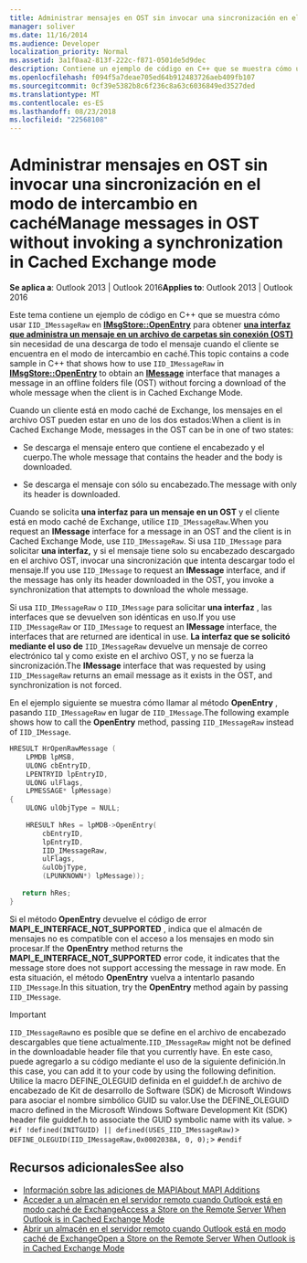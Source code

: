 ```yaml
---
title: Administrar mensajes en OST sin invocar una sincronización en el modo de intercambio en caché
manager: soliver
ms.date: 11/16/2014
ms.audience: Developer
localization_priority: Normal
ms.assetid: 3a1f0aa2-813f-222c-f871-0501de5d9dec
description: Contiene un ejemplo de código en C++ que se muestra cómo usar IID_IMessageRaw en IMsgStore::OpenEntry para obtener una interfaz que administra un mensaje en un archivo de carpetas sin conexión (OST) sin necesidad de una descarga de todo el mensaje cuando el cliente está en la caché de Exchange Modo.
ms.openlocfilehash: f094f5a7deae705ed64b912483726aeb409fb107
ms.sourcegitcommit: 0cf39e5382b8c6f236c8a63c6036849ed3527ded
ms.translationtype: MT
ms.contentlocale: es-ES
ms.lasthandoff: 08/23/2018
ms.locfileid: "22568108"
---
```

# <a name="manage-messages-in-ost-without-invoking-a-synchronization-in-cached-exchange-mode"></a><span data-ttu-id="9c4b9-103">Administrar mensajes en OST sin invocar una sincronización en el modo de intercambio en caché</span><span class="sxs-lookup"><span data-stu-id="9c4b9-103">Manage messages in OST without invoking a synchronization in Cached Exchange mode</span></span>

<span data-ttu-id="9c4b9-104">**Se aplica a**: Outlook 2013 | Outlook 2016</span><span class="sxs-lookup"><span data-stu-id="9c4b9-104">**Applies to**: Outlook 2013 | Outlook 2016</span></span> 
  
<span data-ttu-id="9c4b9-105">Este tema contiene un ejemplo de código en C++ que se muestra cómo usar `IID_IMessageRaw` en **[IMsgStore::OpenEntry](imsgstore-openentry.md)** para obtener **[una interfaz que administra un mensaje en un archivo de carpetas sin conexión (OST)](imessageimapiprop.md)** sin necesidad de una descarga de todo el mensaje cuando el cliente se encuentra en el modo de intercambio en caché.</span><span class="sxs-lookup"><span data-stu-id="9c4b9-105">This topic contains a code sample in C++ that shows how to use `IID_IMessageRaw` in **[IMsgStore::OpenEntry](imsgstore-openentry.md)** to obtain an **[IMessage](imessageimapiprop.md)** interface that manages a message in an offline folders file (OST) without forcing a download of the whole message when the client is in Cached Exchange Mode.</span></span> 
  
<span data-ttu-id="9c4b9-106">Cuando un cliente está en modo caché de Exchange, los mensajes en el archivo OST pueden estar en uno de los dos estados:</span><span class="sxs-lookup"><span data-stu-id="9c4b9-106">When a client is in Cached Exchange Mode, messages in the OST can be in one of two states:</span></span>
  
- <span data-ttu-id="9c4b9-107">Se descarga el mensaje entero que contiene el encabezado y el cuerpo.</span><span class="sxs-lookup"><span data-stu-id="9c4b9-107">The whole message that contains the header and the body is downloaded.</span></span>
    
- <span data-ttu-id="9c4b9-108">Se descarga el mensaje con sólo su encabezado.</span><span class="sxs-lookup"><span data-stu-id="9c4b9-108">The message with only its header is downloaded.</span></span>
    
<span data-ttu-id="9c4b9-109">Cuando se solicita **una interfaz para un mensaje en un OST** y el cliente está en modo caché de Exchange, utilice `IID_IMessageRaw`.</span><span class="sxs-lookup"><span data-stu-id="9c4b9-109">When you request an **IMessage** interface for a message in an OST and the client is in Cached Exchange Mode, use  `IID_IMessageRaw`.</span></span> <span data-ttu-id="9c4b9-110">Si usa `IID_IMessage` para solicitar **una interfaz,** y si el mensaje tiene solo su encabezado descargado en el archivo OST, invocar una sincronización que intenta descargar todo el mensaje.</span><span class="sxs-lookup"><span data-stu-id="9c4b9-110">If you use  `IID_IMessage` to request an **IMessage** interface, and if the message has only its header downloaded in the OST, you invoke a synchronization that attempts to download the whole message.</span></span> 
  
<span data-ttu-id="9c4b9-111">Si usa `IID_IMessageRaw` o `IID_IMessage` para solicitar **una interfaz** , las interfaces que se devuelven son idénticas en uso.</span><span class="sxs-lookup"><span data-stu-id="9c4b9-111">If you use  `IID_IMessageRaw` or  `IID_IMessage` to request an **IMessage** interface, the interfaces that are returned are identical in use.</span></span> <span data-ttu-id="9c4b9-112">**La interfaz que se solicitó mediante el uso de** `IID_IMessageRaw` devuelve un mensaje de correo electrónico tal y como existe en el archivo OST, y no se fuerza la sincronización.</span><span class="sxs-lookup"><span data-stu-id="9c4b9-112">The **IMessage** interface that was requested by using  `IID_IMessageRaw` returns an email message as it exists in the OST, and synchronization is not forced.</span></span> 
  
<span data-ttu-id="9c4b9-113">En el ejemplo siguiente se muestra cómo llamar al método **OpenEntry** , pasando `IID_IMessageRaw` en lugar de `IID_IMessage`.</span><span class="sxs-lookup"><span data-stu-id="9c4b9-113">The following example shows how to call the **OpenEntry** method, passing  `IID_IMessageRaw` instead of  `IID_IMessage`.</span></span>
  
```cpp
HRESULT HrOpenRawMessage ( 
    LPMDB lpMSB,  
    ULONG cbEntryID,  
    LPENTRYID lpEntryID,  
    ULONG ulFlags,  
    LPMESSAGE* lpMessage) 
{ 
    ULONG ulObjType = NULL; 
 
    HRESULT hRes = lpMDB->OpenEntry( 
        cbEntryID, 
        lpEntryID, 
        IID_IMessageRaw, 
        ulFlags, 
        &ulObjType, 
        (LPUNKNOWN*) lpMessage)); 
 
   return hRes; 
} 

```

<span data-ttu-id="9c4b9-114">Si el método **OpenEntry** devuelve el código de error **MAPI_E_INTERFACE_NOT_SUPPORTED** , indica que el almacén de mensajes no es compatible con el acceso a los mensajes en modo sin procesar.</span><span class="sxs-lookup"><span data-stu-id="9c4b9-114">If the **OpenEntry** method returns the **MAPI_E_INTERFACE_NOT_SUPPORTED** error code, it indicates that the message store does not support accessing the message in raw mode.</span></span> <span data-ttu-id="9c4b9-115">En esta situación, el método **OpenEntry** vuelva a intentarlo pasando `IID_IMessage`.</span><span class="sxs-lookup"><span data-stu-id="9c4b9-115">In this situation, try the **OpenEntry** method again by passing  `IID_IMessage`.</span></span>

> [!IMPORTANT]
>  <span data-ttu-id="9c4b9-116">`IID_IMessageRaw`no es posible que se define en el archivo de encabezado descargables que tiene actualmente.</span><span class="sxs-lookup"><span data-stu-id="9c4b9-116">`IID_IMessageRaw` might not be defined in the downloadable header file that you currently have.</span></span> <span data-ttu-id="9c4b9-117">En este caso, puede agregarlo a su código mediante el uso de la siguiente definición.</span><span class="sxs-lookup"><span data-stu-id="9c4b9-117">In this case, you can add it to your code by using the following definition.</span></span> <span data-ttu-id="9c4b9-118">Utilice la macro DEFINE_OLEGUID definida en el guiddef.h de archivo de encabezado de Kit de desarrollo de Software (SDK) de Microsoft Windows para asociar el nombre simbólico GUID su valor.</span><span class="sxs-lookup"><span data-stu-id="9c4b9-118">Use the DEFINE_OLEGUID macro defined in the Microsoft Windows Software Development Kit (SDK) header file guiddef.h to associate the GUID symbolic name with its value.</span></span> >  `#if !defined(INITGUID) || defined(USES_IID_IMessageRaw)`>  `DEFINE_OLEGUID(IID_IMessageRaw,0x0002038A, 0, 0);`>  `#endif`
  
## <a name="see-also"></a><span data-ttu-id="9c4b9-119">Recursos adicionales</span><span class="sxs-lookup"><span data-stu-id="9c4b9-119">See also</span></span>

- [<span data-ttu-id="9c4b9-120">Información sobre las adiciones de MAPI</span><span class="sxs-lookup"><span data-stu-id="9c4b9-120">About MAPI Additions</span></span>](about-mapi-additions.md) 
- [<span data-ttu-id="9c4b9-121">Acceder a un almacén en el servidor remoto cuando Outlook está en modo caché de Exchange</span><span class="sxs-lookup"><span data-stu-id="9c4b9-121">Access a Store on the Remote Server When Outlook is in Cached Exchange Mode</span></span>](how-to-access-store-on-remote-server-in-cached-exchange-mode.md)
- [<span data-ttu-id="9c4b9-122">Abrir un almacén en el servidor remoto cuando Outlook está en modo caché de Exchange</span><span class="sxs-lookup"><span data-stu-id="9c4b9-122">Open a Store on the Remote Server When Outlook is in Cached Exchange Mode</span></span>](how-to-open-store-on-remote-server-in-cached-exchange-mode.md)


